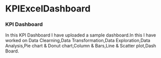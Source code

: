 # KPIExcelDashboard

### KPI Dashboard

In this KPI Dashboard I have uploaded a sample dashboard.In this I have worked on Data Clearning,Data Transformation,Data Exploration,Data Analysis,Pie chart & Donut chart,Column & Bars,Line & Scatter plot,Dash Board.
